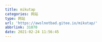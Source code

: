 ```yaml
---
title: mikutap
categories: 网站
type: 网站
url: 'https://awslnotbad.gitee.io/mikutap/'
abbrlink: 31070
date: 2021-02-24 11:56:45
---
```

